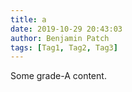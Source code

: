 ```yaml
---
title: a
date: 2019-10-29 20:43:03
author: Benjamin Patch
tags: [Tag1, Tag2, Tag3]
---
```


Some grade-A content.
